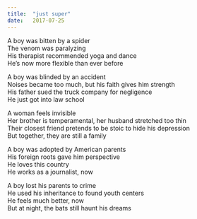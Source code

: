 ```yaml
---
title:  "just super"
date:   2017-07-25
---
```


A boy was bitten by a spider  
The venom was paralyzing  
His therapist recommended yoga and dance  
He’s now more flexible than ever before  

A boy was blinded by an accident  
Noises became too much, but his faith gives him strength  
His father sued the truck company for negligence  
He just got into law school  

A woman feels invisible  
Her brother is temperamental, her husband stretched too thin  
Their closest friend pretends to be stoic to hide his depression  
But together, they are still a family  

A boy was adopted by American parents  
His foreign roots gave him perspective  
He loves this country  
He works as a journalist, now  

A boy lost his parents to crime  
He used his inheritance to found youth centers  
He feels much better, now  
But at night, the bats still haunt his dreams  
